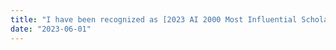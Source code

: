 ```yaml
---
title: "I have been recognized as [2023 AI 2000 Most Influential Scholar Award Honorable Mention in Internet of Things (IoT)](../files/2023IoT.png) (ranked 67th in Internet of Things (IoT) over the past 10 years (2013–2022). I also received this award in 2022 and 2020."
date: "2023-06-01"
---
```

